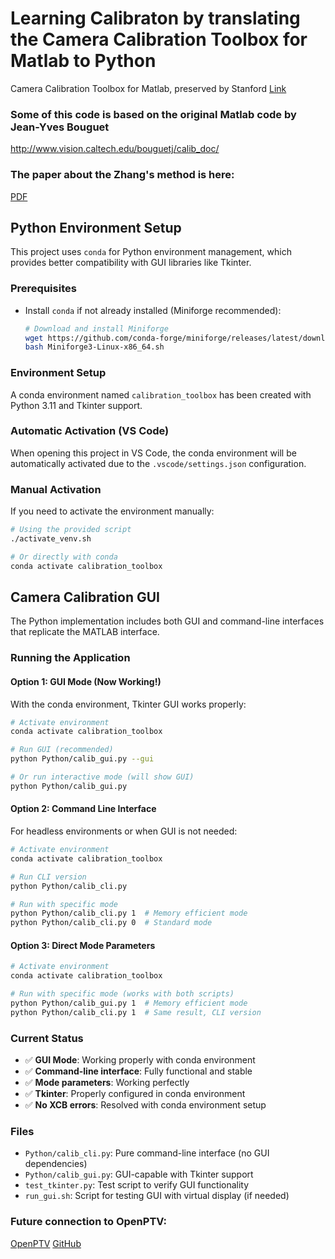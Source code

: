 # Learning Calibraton by translating the Camera Calibration Toolbox for Matlab to Python

Camera Calibration Toolbox for Matlab, preserved by Stanford [Link](https://robots.stanford.edu/cs223b04/JeanYvesCalib/)

### Some of this code is based on the original Matlab code by Jean-Yves Bouguet

http://www.vision.caltech.edu/bouguetj/calib_doc/

### The paper about the Zhang's method is here:

[PDF](tr98-71.pdf)

## Python Environment Setup

This project uses `conda` for Python environment management, which provides better compatibility with GUI libraries like Tkinter.

### Prerequisites
- Install `conda` if not already installed (Miniforge recommended):
  ```bash
  # Download and install Miniforge
  wget https://github.com/conda-forge/miniforge/releases/latest/download/Miniforge3-Linux-x86_64.sh
  bash Miniforge3-Linux-x86_64.sh
  ```

### Environment Setup
A conda environment named `calibration_toolbox` has been created with Python 3.11 and Tkinter support.

### Automatic Activation (VS Code)
When opening this project in VS Code, the conda environment will be automatically activated due to the `.vscode/settings.json` configuration.

### Manual Activation
If you need to activate the environment manually:
```bash
# Using the provided script
./activate_venv.sh

# Or directly with conda
conda activate calibration_toolbox
```

## Camera Calibration GUI

The Python implementation includes both GUI and command-line interfaces that replicate the MATLAB interface.

### Running the Application

#### Option 1: GUI Mode (Now Working!)
With the conda environment, Tkinter GUI works properly:

```bash
# Activate environment
conda activate calibration_toolbox

# Run GUI (recommended)
python Python/calib_gui.py --gui

# Or run interactive mode (will show GUI)
python Python/calib_gui.py
```

#### Option 2: Command Line Interface
For headless environments or when GUI is not needed:

```bash
# Activate environment
conda activate calibration_toolbox

# Run CLI version
python Python/calib_cli.py

# Run with specific mode
python Python/calib_cli.py 1  # Memory efficient mode
python Python/calib_cli.py 0  # Standard mode
```

#### Option 3: Direct Mode Parameters
```bash
# Activate environment
conda activate calibration_toolbox

# Run with specific mode (works with both scripts)
python Python/calib_gui.py 1  # Memory efficient mode
python Python/calib_cli.py 1  # Same result, CLI version
```

### Current Status
- ✅ **GUI Mode**: Working properly with conda environment
- ✅ **Command-line interface**: Fully functional and stable
- ✅ **Mode parameters**: Working perfectly
- ✅ **Tkinter**: Properly configured in conda environment
- ✅ **No XCB errors**: Resolved with conda environment setup

### Files
- `Python/calib_cli.py`: Pure command-line interface (no GUI dependencies)
- `Python/calib_gui.py`: GUI-capable with Tkinter support
- `test_tkinter.py`: Test script to verify GUI functionality
- `run_gui.sh`: Script for testing GUI with virtual display (if needed)

### Future connection to OpenPTV:
[OpenPTV](http://openptv.net/)
[GitHub](https://github.com/openptv/openptv-python)